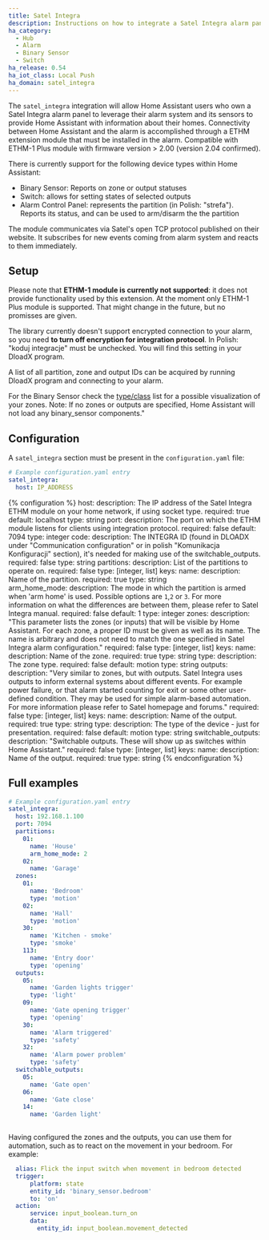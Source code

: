 ```yaml
---
title: Satel Integra
description: Instructions on how to integrate a Satel Integra alarm panel with Home Assistant using an ETHM network extension from Satel.
ha_category:
  - Hub
  - Alarm
  - Binary Sensor
  - Switch
ha_release: 0.54
ha_iot_class: Local Push
ha_domain: satel_integra
---
```


The `satel_integra` integration will allow Home Assistant users who own a Satel Integra alarm panel to leverage their alarm system and its sensors to provide Home Assistant with information about their homes. Connectivity between Home Assistant and the alarm is accomplished through a ETHM extension module that must be installed in the alarm. Compatible with ETHM-1 Plus module with firmware version > 2.00 (version 2.04 confirmed).

There is currently support for the following device types within Home Assistant:

- Binary Sensor: Reports on zone or output statuses
- Switch: allows for setting states of selected outputs 
- Alarm Control Panel: represents the partition (in Polish: "strefa"). Reports its status, and can be used to arm/disarm the the partition

The module communicates via Satel's open TCP protocol published on their website. It subscribes for new events coming from alarm system and reacts to them immediately.

## Setup

Please note that **ETHM-1 module is currently not supported**: it does not provide functionality used by this extension. At the moment only ETHM-1 Plus module is supported. That might change in the future, but no promisses are given.

The library currently doesn't support encrypted connection to your alarm, so you need **to turn off encryption for integration protocol**. In Polish: "koduj integracje" must be unchecked. You will find this setting in your DloadX program.

A list of all partition, zone and output IDs can be acquired by running DloadX program and connecting to your alarm.

For the Binary Sensor check the [type/class](/integrations/binary_sensor/) list for a possible visualization of your zones. Note: If no zones or outputs are specified, Home Assistant will not load any binary_sensor components."

## Configuration

A `satel_integra` section must be present in the `configuration.yaml` file:

```yaml
# Example configuration.yaml entry
satel_integra:
  host: IP_ADDRESS
```

{% configuration %}
host:
  description: The IP address of the Satel Integra ETHM module on your home network, if using socket type.
  required: true
  default: localhost
  type: string
port:
  description: The port on which the ETHM module listens for clients using integration protocol.
  required: false
  default: 7094
  type: integer
code:
  description: The INTEGRA ID (found in DLOADX under "Communication configuration" or in polish "Komunikacja Konfiguracji" section), it's needed for making use of the switchable_outputs.
  required: false
  type: string
partitions:
  description: List of the partitions to operate on.
  required: false
  type: [integer, list]
  keys:
    name:
      description: Name of the partition.
      required: true
      type: string    
    arm_home_mode:
      description: The mode in which the partition is armed when 'arm home' is used. Possible options are `1`,`2` or `3`. For more information on what the differences are between them, please refer to Satel Integra manual.
      required: false
      default: 1
      type: integer
zones:
  description: "This parameter lists the zones (or inputs) that will be visible by Home Assistant. For each zone, a proper ID must be given as well as its name. The name is arbitrary and does not need to match the one specified in Satel Integra alarm configuration."
  required: false
  type: [integer, list]
  keys:
    name:
      description: Name of the zone.
      required: true
      type: string
    type:
      description: The zone type.
      required: false
      default: motion
      type: string
outputs:
  description: "Very similar to zones, but with outputs. Satel Integra uses outputs to inform external systems about different events. For example power failure, or that alarm started counting for exit or some other user-defined condition. They may be used for simple alarm-based automation. For more information please refer to Satel homepage and forums."
  required: false
  type: [integer, list]
  keys:
    name:
      description: Name of the output.
      required: true
      type: string
    type:
      description: The type of the device - just for presentation.
      required: false
      default: motion
      type: string
switchable_outputs:
  description: "Switchable outputs. These will show up as switches within Home Assistant."
  required: false
  type: [integer, list]
  keys:
    name:
      description: Name of the output.
      required: true
      type: string
{% endconfiguration %}

## Full examples

```yaml
# Example configuration.yaml entry
satel_integra:
  host: 192.168.1.100
  port: 7094
  partitions:
    01:
      name: 'House'
      arm_home_mode: 2
    02:
      name: 'Garage'
  zones:
    01:
      name: 'Bedroom'
      type: 'motion'
    02:
      name: 'Hall'
      type: 'motion'
    30:
      name: 'Kitchen - smoke'
      type: 'smoke'
    113:
      name: 'Entry door'
      type: 'opening'
  outputs:
    05:
      name: 'Garden lights trigger'
      type: 'light'
    09:
      name: 'Gate opening trigger'
      type: 'opening'
    30:
      name: 'Alarm triggered'
      type: 'safety'
    32:
      name: 'Alarm power problem'
      type: 'safety'
  switchable_outputs:
    05:
      name: 'Gate open'
    06:
      name: 'Gate close'    
    14:
      name: 'Garden light'
      
```

Having configured the zones and the outputs, you can use them for automation, such as to react on the movement in your bedroom.
For example:

```yaml
  alias: Flick the input switch when movement in bedroom detected
  trigger:
      platform: state
      entity_id: 'binary_sensor.bedroom'
      to: 'on'
  action:
      service: input_boolean.turn_on
      data:
        entity_id: input_boolean.movement_detected
```
